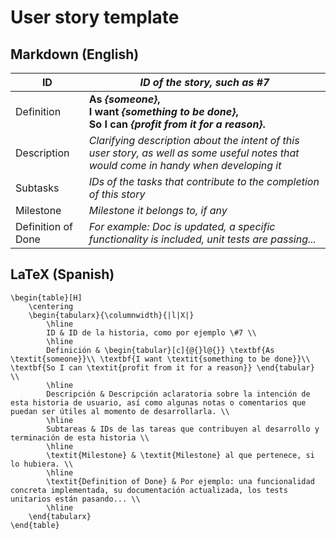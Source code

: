 # User story template

## Markdown (English)

| ID                 | _ID of the story, such as #7_                                                                                                          |
| ------------------ | -------------------------------------------------------------------------------------------------------------------------------------- |
| Definition         | **As _{someone}_,<br/> I want _{something to be done}_,<br/> So I can _{profit from it for a reason}_.**                               |
| Description        | _Clarifying description about the intent of this user story, as well as some useful notes that would come in handy when developing it_ |
| Subtasks           | _IDs of the tasks that contribute to the completion of this story_                                                                     |
| Milestone          | _Milestone it belongs to, if any_                                                                                                      |
| Definition of Done | _For example: Doc is updated, a specific functionality is included, unit tests are passing..._                                         |

## LaTeX (Spanish)

```
\begin{table}[H]
    \centering
    \begin{tabularx}{\columnwidth}{|l|X|}
        \hline
        ID & ID de la historia, como por ejemplo \#7 \\
        \hline
        Definición & \begin{tabular}[c]{@{}l@{}} \textbf{As \textit{someone}}\\ \textbf{I want \textit{something to be done}}\\ \textbf{So I can \textit{profit from it for a reason}} \end{tabular} \\
        \hline
        Descripción & Descripción aclaratoria sobre la intención de esta historia de usuario, así como algunas notas o comentarios que puedan ser útiles al momento de desarrollarla. \\
        \hline
        Subtareas & IDs de las tareas que contribuyen al desarrollo y terminación de esta historia \\
        \hline
        \textit{Milestone} & \textit{Milestone} al que pertenece, si lo hubiera. \\
        \hline
        \textit{Definition of Done} & Por ejemplo: una funcionalidad concreta implementada, su documentación actualizada, los tests unitarios están pasando... \\
        \hline
    \end{tabularx}
\end{table}
```
